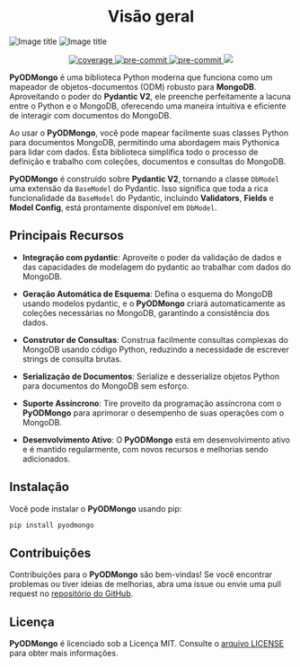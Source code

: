 # <center>Visão geral</center>

![Image title](./assets/images/pyodmongo_Logo_BG_Dark.png#only-dark)
![Image title](./assets/images/pyodmongo_Logo_BG_White.png#only-light)

<div align="center">
    <a href="https://pypi.org/project/pyodmongo/" target="_blank">
      <img src="https://img.shields.io/pypi/v/pyodmongo" alt="coverage">
    </a>
    <a href="https://pypi.org/project/pyodmongo/" target="_blank">
      <img src="https://img.shields.io/badge/Python-3.11-green" alt="pre-commit">
    </a>
    <a href="/coverage" target="_blank">
      <img src="https://img.shields.io/endpoint?url=https%3A%2F%2Fs3.amazonaws.com%2Fpyodmongo.dev%2Fcoverage%2Fcoverage_badge.json&logo=pytest" alt="pre-commit">
    </a>
    <a href="https://pepy.tech/project/pyodmongo" target="_blank">
      <img src="https://static.pepy.tech/badge/pyodmongo/month">
    </a>
</div>

**PyODMongo** é uma biblioteca Python moderna que funciona como um mapeador de objetos-documentos (ODM) robusto para **MongoDB**. Aproveitando o poder do **Pydantic V2**, ele preenche perfeitamente a lacuna entre o Python e o MongoDB, oferecendo uma maneira intuitiva e eficiente de interagir com documentos do MongoDB.

Ao usar o **PyODMongo**, você pode mapear facilmente suas classes Python para documentos MongoDB, permitindo uma abordagem mais Pythonica para lidar com dados. Esta biblioteca simplifica todo o processo de definição e trabalho com coleções, documentos e consultas do MongoDB.

**PyODMongo** é construído sobre **Pydantic V2**, tornando a classe `DbModel` uma extensão da `BaseModel` do Pydantic. Isso significa que toda a rica funcionalidade da `BaseModel` do Pydantic, incluindo **Validators**, **Fields** e **Model Config**, está prontamente disponível em `DbModel`.

## Principais Recursos

- **Integração com pydantic**: Aproveite o poder da validação de dados e das capacidades de modelagem do pydantic ao trabalhar com dados do MongoDB.

- **Geração Automática de Esquema**: Defina o esquema do MongoDB usando modelos pydantic, e o **PyODMongo** criará automaticamente as coleções necessárias no MongoDB, garantindo a consistência dos dados.

- **Construtor de Consultas**: Construa facilmente consultas complexas do MongoDB usando código Python, reduzindo a necessidade de escrever strings de consulta brutas.

- **Serialização de Documentos**: Serialize e desserialize objetos Python para documentos do MongoDB sem esforço.

- **Suporte Assíncrono**: Tire proveito da programação assíncrona com o **PyODMongo** para aprimorar o desempenho de suas operações com o MongoDB.

- **Desenvolvimento Ativo**: O **PyODMongo** está em desenvolvimento ativo e é mantido regularmente, com novos recursos e melhorias sendo adicionados.

## Instalação

Você pode instalar o **PyODMongo** usando pip:

```bash
pip install pyodmongo
```
## Contribuições
Contribuições para o **PyODMongo** são bem-vindas! Se você encontrar problemas ou tiver ideias de melhorias, abra uma issue ou envie uma pull request no <a href="https://github.com/mauro-andre/pyodmongo" target="_blank">repositório do GitHub</a>.

## Licença
**PyODMongo** é licenciado sob a Licença MIT. Consulte o <a href="https://github.com/mauro-andre/pyodmongo/blob/master/LICENSE" target="_blank">arquivo LICENSE</a> para obter mais informações.